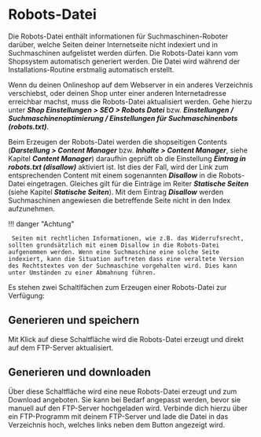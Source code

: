 # Robots-Datei

Die Robots-Datei enthält informationen für Suchmaschinen-Roboter darüber, welche Seiten deiner Internetseite nicht indexiert und in Suchmaschinen aufgelistet werden dürfen. Die Robots-Datei kann vom Shopsystem automatisch generiert werden. Die Datei wird während der Installations-Routine erstmalig automatisch erstellt.

Wenn du deinen Onlineshop auf dem Webserver in ein anderes Verzeichnis verschiebst, oder deinen Shop unter einer anderen Internetadresse erreichbar machst, muss die Robots-Datei aktualisiert werden. Gehe hierzu unter _**Shop Einstellungen \> SEO \> Robots Datei**_ bzw. _**Einstellungen / Suchmaschinenoptimierung / Einstellungen für Suchmaschinenbots \(robots.txt\)**_.

Beim Erzeugen der Robots-Datei werden die shopseitigen Contents \(_**Darstellung \> Content Manager**_ bzw. _**Inhalte \> Content Manager**_, siehe Kapitel _**Content Manager**_\) daraufhin geprüft ob die Einstellung _**Eintrag in robots.txt \(disallow\)**_ aktiviert ist. Ist dies der Fall, wird der Link zum entsprechenden Content mit einem sogenannten _**Disallow**_ in die Robots-Datei eingetragen. Gleiches gilt für die Einträge im Reiter _**Statische Seiten**_ \(siehe Kapitel _**Statische Seiten**_\). Mit dem Eintrag _**Disallow**_ werden Suchmaschinen angewiesen die betreffende Seite nicht in den Index aufzunehmen.

!!! danger "Achtung"

	 Seiten mit rechtlichen Informationen, wie z.B. das Widerrufsrecht, sollten grundsätzlich mit einem Disallow in die Robots-Datei aufgenommen werden. Wenn eine Suchmaschine eine solche Seite indexiert, kann die Situation auftreten dass eine veraltete Version des Rechtstextes von der Suchmaschine vorgehalten wird. Dies kann unter Umständen zu einer Abmahnung führen.

Es stehen zwei Schaltlfächen zum Erzeugen einer Robots-Datei zur Verfügung:

## Generieren und speichern

Mit Klick auf diese Schaltfläche wird die Robots-Datei erzeugt und direkt auf dem FTP-Server aktualisiert.

## Generieren und downloaden

Über diese Schaltfläche wird eine neue Robots-Datei erzeugt und zum Download angeboten. Sie kann bei Bedarf angepasst werden, bevor sie manuell auf den FTP-Server hochgeladen wird. Verbinde dich hierzu über ein FTP-Programm mit deinem FTP-Server und lade die Datei in das Verzeichnis hoch, welches links neben dem Button angezeigt wird.



